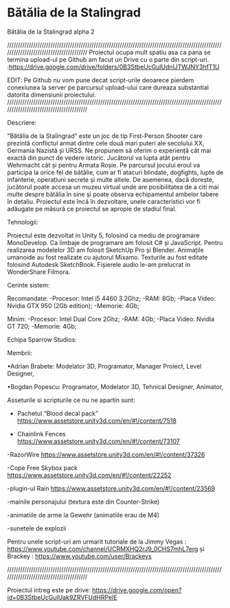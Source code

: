 # Bătălia de la Stalingrad
Bătălia de la Stalingrad alpha 2

////////////////////////////////////////////////////////////////////////////////////////////////////////////////////////////////////////
Proiectul ocupa mult spatiu asa ca pana se termina upload-ul pe Github am facut un Drive cu o parte din script-uri. :https://drive.google.com/drive/folders/0B3StbeUcGulUdnlJTWJNY3hfT1U 

EDIT: Pe Github nu vom pune decat script-urile deoarece pierdem conexiunea la server pe parcursul upload-ului care dureaza substantial datorita dimensiunii proiectului.
////////////////////////////////////////////////////////////////////////////////////////////////////////////////////////////////////////

Descriere:

”Bătălia de la Stalingrad” este un joc de tip First-Person Shooter care prezintă conflictul armat dintre cele două mari puteri ale secolului XX, Germania Nazistă și URSS. Ne propunem să oferim o experiență cât mai exactă din punct de vedere istoric. Jucătorul va lupta atât pentru Wehrmacht cât și pentru Armata Roșie. Pe parcursul jocului eroul va participa la orice fel de bătălie, cum ar fi atacuri blindate, dogfights, lupte de infanterie, operațiuni secrete și multe altele. De asemenea, dacă dorește, jucătorul poate accesa un muzeu virtual unde are posibilitatea de a citi mai multe despre bătălia în sine și poate observa echipamentul ambelor tabere în detaliu. Proiectul este încă în dezvoltare, unele caracteristici vor fi adăugate pe măsură ce proiectul se apropie de stadiul final.

Tehnologii:

Proiectul este dezvoltat in Unity 5, folosind ca mediu de programare MonoDevelop. Ca limbaje de programare am folosit C# și JavaScript. Pentru realizarea modelelor 3D am folosit SketchUp Pro și Blender. Animațile umanoide au fost realizate cu ajutorul Mixamo. Texturile au fost editate folosind Autodesk SketchBook. Fișierele audio le-am prelucrat in WonderShare Filmora.

Cerinte sistem:

Recomandate:
-Procesor: Intel i5 4460 3.2Ghz;
-RAM: 8Gb;
-Placa Video: Nvidia GTX 950 (2Gb edition);
-Memorie: 4Gb;

Minim: 
-Procesor: Intel Dual Core 2Ghz;
-RAM: 4Gb;
-Placa Video: Nvidia GT 720;
-Memorie: 4Gb;

Echipa Sparrow Studios:

Membrii:

•Adrian Brabete:
	Modelator 3D, 
	Programator, 
	Manager Proiect, 
	Level Designer, 
	
•Bogdan Popescu:
	Programator, 
	Modelator 3D, 
	Tehnical Designer, 
	Animator, 

Asseturile si scripturile ce nu ne apartin sunt:
- Pachetul “Blood decal pack” 
	https://www.assetstore.unity3d.com/en/#!/content/7518
	
- Chainlink Fences
	https://www.assetstore.unity3d.com/en/#!/content/73107
	
-RazorWire
	https://www.assetstore.unity3d.com/en/#!/content/37326
	
-Cope Free Skybox pack
	https://www.assetstore.unity3d.com/en/#!/content/22252
	
-plugin-ul Rain
	https://www.assetstore.unity3d.com/en/#!/content/23569

-mainile personajului (textura este din Counter-Strike)

-animatiile de arme la Gewehr (animatiile erau de M4)

-sunetele de explozii

Pentru unele script-uri am urmarit tutoriale de la Jimmy Vegas : https://www.youtube.com/channel/UCRMXHQ2rJ9_0CHS7mhL7erg
și Brackey : https://www.youtube.com/user/Brackeys

////////////////////////////////////////////////////////////////////////////////////////////////////////////////////////////////////////

Proiectul intreg este pe drive: https://drive.google.com/open?id=0B3StbeUcGulUak9ZRVFUdHRPelE

